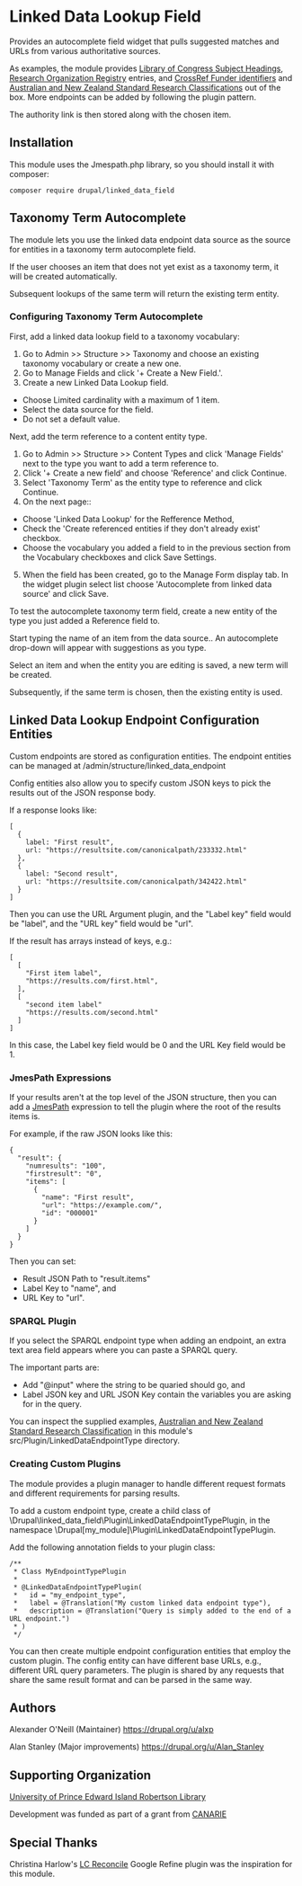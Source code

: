 # Linked Data Lookup Field

Provides an autocomplete field widget that
pulls suggested matches and URLs from various authoritative
sources.

As examples, the module provides [Library of Congress Subject Headings][1],
[Research Organization Registry](2)
 entries, and [CrossRef Funder identifiers][3]
and [Australian and New Zealand Standard Research Classifications][4] out of the box. More
endpoints can be added by following the plugin pattern.

The authority link is then stored along with the chosen
item.

[1]: http://id.loc.gov/authorities/subjects.html

[2]:https://ror.org/

[3]: https://www.crossref.org/services/funder-registry/

[4]: https://www.abs.gov.au/ausstats/abs@.nsf/0/6BB427AB9696C225CA2574180004463E

## Installation

This module uses the Jmespath.php library, so you should install it with
composer:

    composer require drupal/linked_data_field


## Taxonomy Term Autocomplete

The module lets you use the linked data endpoint data source
as the source for entities in a taxonomy term autocomplete field.

If the user chooses an item that does not yet exist as a
taxonomy term, it will be created automatically.

Subsequent lookups of the same term will return the
existing term entity.

### Configuring Taxonomy Term Autocomplete

First, add a linked data lookup field to a taxonomy vocabulary:

1. Go to Admin >> Structure >> Taxonomy and choose an existing taxonomy vocabulary or create a new one.
2. Go to Manage Fields and click '+ Create a New Field.'.
3. Create a new Linked Data Lookup field.
  - Choose Limited cardinality with a maximum of 1 item.
  - Select the data source for the field.
  - Do not set a default value.

Next, add the term reference to a content entity type.

1. Go to Admin >> Structure >> Content Types  and click 'Manage Fields' next to the type you want to add a term reference to.
2. Click '+ Create a new field' and choose 'Reference' and click Continue.
3. Select 'Taxonomy Term' as the entity type to reference and click Continue.
4. On the next page::
  - Choose 'Linked Data Lookup' for the Refference Method,
  - Check the 'Create referenced entities if they don't already exist' checkbox.
  - Choose the vocabulary you added a field to in the previous section from the Vocabulary checkboxes and click Save Settings.
5. When the field has been created, go to the Manage Form display tab. In the widget plugin select list choose 'Autocomplete from linked data source' and click Save.

To test the autocomplete taxonomy term field, create a new entity of the type you just added a Reference field to.

Start typing the name of an item from the data source.. An autocomplete drop-down will
appear with suggestions as you type.

Select an item and when the entity you are editing is saved, a new term will be created.

Subsequently, if the same term is chosen, then the existing entity is used.

## Linked Data Lookup Endpoint Configuration Entities

Custom endpoints are stored as configuration entities.
The endpoint entities can be managed at /admin/structure/linked_data_endpoint

Config entities also allow you to specify custom JSON keys to pick the
results out of the JSON response body.

If a response looks like:

    [
      {
        label: "First result",
        url: "https://resultsite.com/canonicalpath/233332.html"
      },
      {
        label: "Second result",
        url: "https://resultsite.com/canonicalpath/342422.html"
      }
    ]

Then you can use the URL Argument plugin, and the "Label key" field would be "label", and the
"URL key" field would be "url".

If the result has arrays instead of keys, e.g.:

    [
      [
        "First item label",
        "https://results.com/first.html",
      ],
      [
        "second item label"
        "https://results.com/second.html"
      ]
    ]

In this case, the Label key field would be 0
and the URL Key field would be 1.

### JmesPath Expressions

If your results aren't at the top level of the JSON structure, then you can
add a [JmesPath](https://jmespath.org) expression to tell the plugin where the root of the results items is.

For example, if the raw JSON looks like this:

    {
      "result": {
        "numresults": "100",
        "firstresult": "0",
        "items": [
          {
            "name": "First result",
            "url": "https://example.com/",
            "id": "000001"
          }
        ]
      }
    }

Then you can set:

 - Result JSON Path to "result.items"
 - Label Key to "name", and
 - URL Key to "url".

### SPARQL Plugin

If you select the SPARQL endpoint type when adding an endpoint, an extra
text area field appears where you can paste a SPARQL query.

The important parts are:

 - Add "@input" where the string to be quaried should go, and
 - Label JSON key and URL JSON Key contain the variables you are asking for in the query.

You can inspect the supplied examples,
[Australian and New Zealand Standard Research Classification](https://en.wikipedia.org/wiki/Australian_and_New_Zealand_Standard_Research_Classification)
in this module's src/Plugin/LinkedDataEndpointType directory.

### Creating Custom Plugins

The module provides a plugin manager to handle different request formats
and different requirements for parsing results.

To add a custom endpoint type, create a child class of \Drupal\linked_data_field\Plugin\LinkedDataEndpointTypePlugin,
in the namespace \Drupal\[my_module]\Plugin\LinkedDataEndpointTypePlugin.

Add the following annotation fields to your plugin class:

    /**
     * Class MyEndpointTypePlugin
     *
     * @LinkedDataEndpointTypePlugin(
     *   id = "my_endpoint_type",
     *   label = @Translation("My custom linked data endpoint type"),
     *   description = @Translation("Query is simply added to the end of a URL endpoint.")
     * )
     */

You can then create multiple endpoint configuration entities that employ
the custom plugin. The config entity can have different base URLs, e.g.,
different URL query parameters. The plugin is shared by any requests that share
the same result format and can be parsed in the same way.

## Authors

Alexander O'Neill (Maintainer) https://drupal.org/u/alxp

Alan Stanley (Major improvements) https://drupal.org/u/Alan_Stanley

## Supporting Organization

[University of Prince Edward Island Robertson Library][5]

Development was funded as part of a grant from [CANARIE][6]

[5]: https://library.upei.ca/

[6]: https://www.canarie.ca/

## Special Thanks

Christina Harlow's [LC Reconcile][7] Google Refine plugin was the inspiration for this module.

[7]: https://github.com/cmharlow/lc-reconcile
